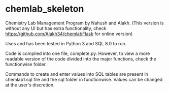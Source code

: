 # chemlab_skeleton
Chemistry Lab Management Program by Nahush and Alakh. (This version is without any UI but has extra functionality, check https://github.com/Alakh34/chemlabFlask for online version)

Uses and has been tested in Python 3 and SQL 8.0 to run.

Code is complied into one file, complete.py. However, to view a more readable version of the code divided into the major functions, check the functionwise folder. 

Commands to create and enter values into SQL tables are present in chemlab1.sql file and the sql folder in functionwise. Values can be changed at the user's discretion.

